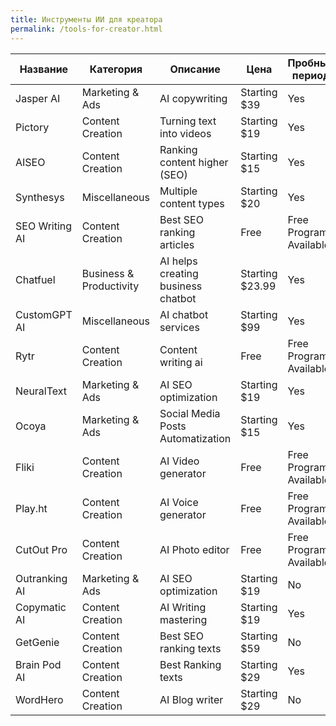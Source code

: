 ```yaml
---
title: Инструменты ИИ для креатора
permalink: /tools-for-creator.html
---
```


| Название       | Категория               | Описание                           | Цена            | Пробный период         | Ссылка                                                                                                                                                                                                                      |     |
| -------------- | ----------------------- | ---------------------------------- | --------------- | ---------------------- | --------------------------------------------------------------------------------------------------------------------------------------------------------------------------------------------------------------------------- | --- |
| Jasper AI      | Marketing & Ads         | AI copywriting                     | Starting $39    | Yes                    | https://www.jasper.ai/                                                                                                                                                                                                      |     |
| Pictory        | Content Creation        | Turning text into videos           | Starting $19    | Yes                    | https://pictory.ai/?el=2000b&htrafficsource=pictoryblog                                                                                                                                                                     |     |
| AISEO          | Content Creation        | Ranking content higher (SEO)       | Starting $15    | Yes                    | https://aiseo.ai/?fpr=toolhack                                                                                                                                                                                              |     |
| Synthesys      | Miscellaneous           | Multiple content types             | Starting $20    | Yes                    | https://synthesys.io?fpr=toolhack                                                                                                                                                                                           |     |
| SEO Writing AI | Content Creation        | Best SEO ranking articles          | Free            | Free Program Available | https://seowriting.ai?fp_ref=toolhack                                                                                                                                                                                       |     |
| Chatfuel       | Business & Productivity | AI helps creating business chatbot | Starting $23.99 | Yes                    | https://chatfuel.com?fpr=toolhack                                                                                                                                                                                           |     |
| CustomGPT AI   | Miscellaneous           | AI chatbot services                | Starting $99    | Yes                    | https://customgpt.ai/?fpr=toolhack                                                                                                                                                                                          |     |
| Rytr           | Content Creation        | Content writing ai                 | Free            | Free Program Available | https://rytr.me/?via=toolhack                                                                                                                                                                                               |     |
| NeuralText     | Marketing & Ads         | AI SEO optimization                | Starting $19    | Yes                    | https://www.neuraltext.com/?via=toolhack                                                                                                                                                                                    |     |
| Ocoya          | Marketing & Ads         | Social Media Posts Automatization  | Starting $15    | Yes                    | https://www.ocoya.com/?via=toolhack                                                                                                                                                                                         |     |
| Fliki          | Content Creation        | AI Video generator                 | Free            | Free Program Available | https://fliki.ai/                                                                                                                                                                                                           |     |
| Play.ht        | Content Creation        | AI Voice generator                 | Free            | Free Program Available | https://www.play.ht/?via=toolhack                                                                                                                                                                                           |     |
| CutOut Pro     | Content Creation        | AI Photo editor                    | Free            | Free Program Available | https://www.cutout.pro/                                                                                                                                                                                                     |     |
| Outranking AI  | Marketing & Ads         | AI SEO optimization                | Starting $19    | No                     | https://www.outranking.io/?via=toolhack                                                                                                                                                                                     |     |
| Copymatic AI   | Content Creation        | AI Writing mastering               | Starting $19    | Yes                    | https://copymatic.ai/?via=toolhack                                                                                                                                                                                          |     |
| GetGenie       | Content Creation        | Best SEO ranking texts             | Starting $59    | No                     | https://getgenie.ai/?_gl=1*x4yi5i*_gcl_au*ODY4NzA0MzY0LjE3NDM5NTEwNzE.*_ga*MTcyNDc2Mzc5Ny4xNzQzOTUxMDcx*_ga_5JYG9NBRJC*czE3NDc4NDk0MzIkbzQkZzEkdDE3NDc4NDk0MzgkajU0JGwwJGgwJGRZVWJHbk1KX3pVRlMwX2NSQl9FeTU5X3ZFWWtBWDByUXVn |     |
| Brain Pod AI   | Content Creation        | Best Ranking texts                 | Starting $29    | Yes                    | https://brainpod.ai/                                                                                                                                                                                                        |     |
| WordHero       | Content Creation        | AI Blog writer                     | Starting $29    | No                     | https://wordhero.co/                                                                                                                                                                                                        |     |
